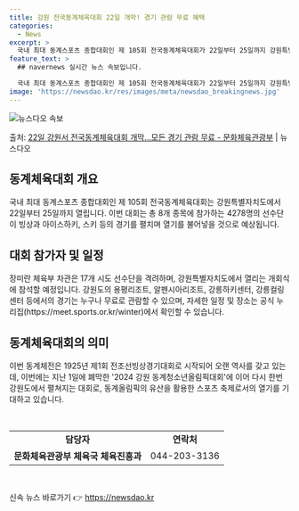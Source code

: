 ```yaml
---
title: 강원 전국동계체육대회 22일 개막! 경기 관람 무료 혜택
categories:
  - News
excerpt: >
  국내 최대 동계스포츠 종합대회인 제 105회 전국동계체육대회가 22일부터 25일까지 강원특별자치도에서 펼쳐진…
feature_text: >
  ## navernews 실시간 뉴스 속보입니다.

  국내 최대 동계스포츠 종합대회인 제 105회 전국동계체육대회가 22일부터 25일까지 강원특별자치도에서 펼쳐진…
image: 'https://newsdao.kr/res/images/meta/newsdao_breakingnews.jpg'
---
```


![뉴스다오 속보](https://newsdao.kr/res/images/meta/newsdao_breakingnews.jpg)

<p>출처: <a href="https://newsdao.kr/3211" rel="dofollow">22일 강원서 전국동계체육대회 개막…모든 경기 관람 무료 - 문화체육관광부</a> | 뉴스다오</p>

<h2 data-ke-size="size26">동계체육대회 개요</h2>
국내 최대 동계스포츠 종합대회인 제 105회 전국동계체육대회는 강원특별자치도에서 22일부터 25일까지 열립니다. 이번 대회는 총 8개 종목에 참가하는 4278명의 선수단이 빙상과 아이스하키, 스키 등의 경기를 펼치며 열기를 불어넣을 것으로 예상됩니다.

<h2 data-ke-size="size26">대회 참가자 및 일정</h2>
장미란 체육부 차관은 17개 시도 선수단을 격려하며, 강원특별자치도에서 열리는 개회식에 참석할 예정입니다. 강원도의 용평리조트, 알펜시아리조트, 강릉하키센터, 강릉컬링센터 등에서의 경기는 누구나 무료로 관람할 수 있으며, 자세한 일정 및 장소는 공식 누리집(https://meet.sports.or.kr/winter)에서 확인할 수 있습니다.

<h2 data-ke-size="size26">동계체육대회의 의미</h2>
이번 동계체전은 1925년 제1회 전조선빙상경기대회로 시작되어 오랜 역사를 갖고 있는데, 이번에는 지난 1일에 폐막한 '2024 강원 동계청소년올림픽대회'에 이어 다시 한번 강원도에서 펼쳐지는 대회로, 동계올림픽의 유산을 활용한 스포츠 축제로서의 열기를 기대하고 있습니다.

<p data-ke-size="size16">&nbsp;</p>

<table>
	<tbody>
		<tr>
			<td style="text-align: center; height: 17px;"><b>담당자</b></td>
			<td style="text-align: center; height: 17px;"><b>연락처</b></td>
		</tr>
		<tr>
			<td style="text-align: center;"><b>문화체육관광부 체육국 체육진흥과</b></td>
			<td style="text-align: center;">044-203-3136</td>
		</tr>
	</tbody>
</table>
<p data-ke-size="size16">&nbsp;</p>

신속 뉴스 바로가기 👉 <a href="https://newsdao.kr" rel="dofollow">https://newsdao.kr</a>


